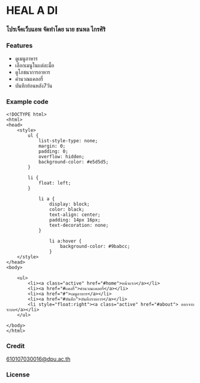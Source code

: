 # HEAL A DI
### โปรเจ็คเว็บแอพ จัดทำโดย นาย ธนพล ไกรศิริ
### Features
<ul style="list-style-type:disc;">
<li>ดูเมนูอาหาร</li>
<li>เลือกเมนูในเเต่ละมื้อ</li>  
<li>ดูโภชนาการอาหาร</li>  
<li>คำนวณแคลอรี่</li>  
<li>บันทึกย้อนหลัง7วัน</li>  
  </ul>
  
### Example code  

```
<!DOCTYPE html>
<html>
<head>
    <style>
        ul {
            list-style-type: none;
            margin: 0;
            padding: 0;
            overflow: hidden;
            background-color: #e5d5d5;
        }

        li {
            float: left;
        }

            li a {
                display: block;
                color: black;
                text-align: center;
                padding: 14px 16px;
                text-decoration: none;
            }

                li a:hover {
                    background-color: #9babcc;
                }
    </style>
</head>
<body>

    <ul>
        <li><a class="active" href="#home">หน้าเเรก</a></li>
        <li><a href="#เเคลรี่">คำนวณเเคลอรี่</a></li>
        <li><a href="#">เมนูอาหาร</a></li>
        <li><a href="#บันทึก">บันทึกรายการ</a></li>
        <li style="float:right"><a class="active" href="#about"> ออกจากระบบ</a></li>
    </ul>

</body>
</html>
```

### Credit
610107030016@dpu.ac.th

### License

